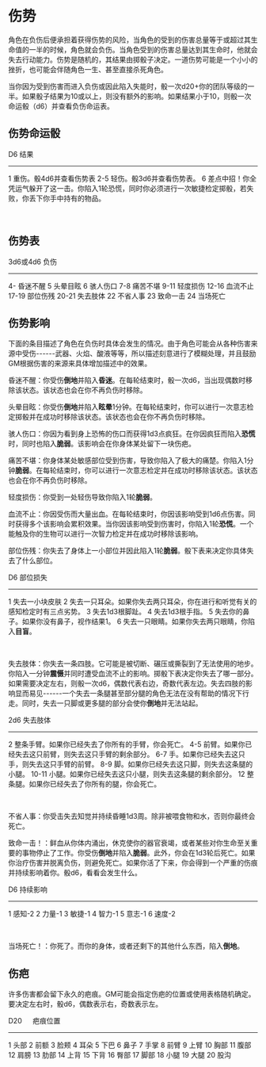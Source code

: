 # 伤势

角色在负伤后便承担着获得伤势的风险，当角色的受到的伤害总量等于或超过其生命值的一半的时候，角色就会负伤。当角色受到的伤害总量达到其生命时，他就会失去行动能力。伤势是随机的，其结果由掷骰子决定。一道伤势可能是一个小小的挫折，也可能会伴随角色一生、甚至直接杀死角色。

当你因为受到伤害而进入负伤或因此陷入失能时，骰一次d20+你的团队等级的一半。如果骰子结果为10或以上，则没有额外的影响。如果结果小于10，则骰一次命运骰（d6）并查看负伤命运表。

## 伤势命运骰

  D6    结果
  ----- -------------------------------------------------------------------------------------------------------------------
  1     重伤。骰4d6并查看伤势表
  2-5   轻伤。骰3d6并查看伤势表。
  6     差点中招！你全凭运气躲开了这一击。你陷入1轮恐慌，同时你必须进行一次敏捷检定掷骰，若失败，你丢下你手中持有的物品。

 

## 伤势表

  3d6或4d6   负伤
  ---------- ----------
  4-         昏迷不醒
  5          头晕目眩
  6          骇人伤口
  7-8        痛苦不堪
  9-11       轻度损伤
  12-16      血流不止
  17-19      部位伤残
  20-21      失去肢体
  22         不省人事
  23         致命一击
  24         当场死亡

## 伤势影响

下面的条目描述了角色在负伤时具体会发生的情况。由于角色可能会从各种伤害来源中受伤------武器、火焰、酸液等等，所以描述刻意进行了模糊处理，并且鼓励GM根据伤害的来源来具体增加描述中的效果。

昏迷不醒：你受伤**倒地**并陷入**昏迷**。在每轮结束时，骰一次d6，当出现偶数时移除该状态。该状态也会在你不再负伤时移除。

头晕目眩：你受伤**倒地**并陷入**眩晕**1分钟。在每轮结束时，你可以进行一次意志检定掷骰并在成功时移除该状态。该状态也会在你不再负伤时移除。

骇人伤口：你因为看到身上恐怖的伤口而获得1d3点疯狂。在你因疯狂而陷入**恐慌**时，同时也陷入**脆弱**。该影响会在你身体某处留下一块伤疤。

痛苦不堪：你身体某处敏感部位受到伤害，导致你陷入了极大的痛楚。你陷入1分钟**脆弱**。在每轮结束时，你可以进行一次意志检定并在成功时移除该状态。该状态也会在你不再负伤时移除。

轻度损伤：你受到一处轻伤导致你陷入1轮**脆弱**。

血流不止：你因受伤而大量出血。在每轮结束时，你因该影响受到1d6点伤害。同时获得多个该影响会累积效果。当你因该影响受到伤害时，你陷入1轮**恐慌**。一个能触及你的生物可以进行一次智力检定并在成功时移除该影响。

部位伤残：你失去了身体上一小部位并因此陷入1轮**脆弱**。骰下表来决定你具体失去了什么部位。

  D6   部位损失
  ---- ------------------------------------------------------------------------------
  1    失去一小块皮肤
  2    失去一只耳朵。如果你失去两只耳朵，你在进行和听觉有关的感知检定时有三点劣势。
  3    失去1d3根脚趾。
  4    失去1d3根手指。
  5    失去你的鼻子。如果你没有鼻子，视作结果1。
  6    失去一只眼睛。如果你失去两只眼睛，你陷入**目盲**。

 

失去肢体：你失去一条四肢。它可能是被切断、碾压或撕裂到了无法使用的地步。你陷入一分钟**震慑**并同时遭受血流不止的影响。掷骰下表决定你失去了哪一部分。如果需要决定左右，则骰一次d6，偶数代表右边，奇数代表左边。失去四肢的影响显而易见------一个失去一条腿甚至部分腿的角色无法在没有帮助的情况下行走。同时，失去一只脚或更多腿的部分会使你**倒地**并无法站起。

  2d6     失去肢体
  ------- ----------------------------------------------------------
  2       整条手臂。如果你已经失去了你所有的手臂，你会死亡。
  4-5     前臂。如果你已经失去这只前臂，则失去这只手臂的剩余部分。
  6-7     手。如果你已经失去这只手，则失去这只手臂的前臂。
  8-9     脚。如果你已经失去这只脚，则失去这条腿的小腿。
  10-11   小腿。如果你已经失去这只小腿，则失去这条腿的剩余部分。
  12      整条腿。如果你已经失去了你所有的腿，你会死亡。

 

不省人事：你受击失去知觉并持续昏睡1d3周。除非被喂食物和水，否则你最终会死亡。

致命一击！：鲜血从你体内涌出，休克使你的器官衰竭，或者某些对你生命至关重要的事物停止了工作。你受伤**倒地**并陷入**脆弱**。此外，你会在1d3轮后死亡。如果你治疗伤害并脱离负伤，则避免死亡。如果你活了下来，你会得到一个严重的伤痕并持续影响着你。骰d6，看看会发生什么。

  D6   持续影响
  ---- ----------
  1    感知-2
  2    力量-1
  3    敏捷-1
  4    智力-1
  5    意志-1
  6    速度-2

 

当场死亡！：你死了。而你的身体，或者还剩下的其他什么东西，陷入**倒地**。

## 伤疤

许多伤害都会留下永久的疤痕。GM可能会指定伤疤的位置或使用表格随机确定。要决定左右时，骰d6，偶数表示右，奇数表示左。

  D20 　   疤痕位置
  -------- ----------
  1        头部
  2        前额
  3        脸颊
  4        耳朵
  5        下巴
  6        鼻子
  7        手掌
  8        前臂
  9        上臂
  10       胸部
  11       腹部
  12       肩膀
  13       肋部
  14       上背
  15       下背
  16       臀部
  17       脚部
  18       小腿
  19       大腿
  20       股沟
